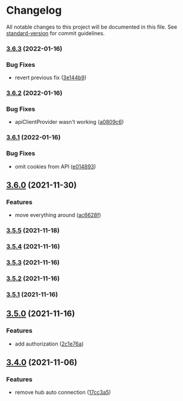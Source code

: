 # Changelog

All notable changes to this project will be documented in this file. See [standard-version](https://github.com/conventional-changelog/standard-version) for commit guidelines.

### [3.6.3](https://github.com/folkelib/folke-service-helpers/compare/v3.6.2...v3.6.3) (2022-01-16)


### Bug Fixes

* revert previous fix ([3e144b9](https://github.com/folkelib/folke-service-helpers/commit/3e144b926f0cd9be4390a532eccd2813001345a7))

### [3.6.2](https://github.com/folkelib/folke-service-helpers/compare/v3.6.1...v3.6.2) (2022-01-16)


### Bug Fixes

* apiClientProvider wasn't working ([a0809c6](https://github.com/folkelib/folke-service-helpers/commit/a0809c69c8485686f2d46cde6b037b77885ef767))

### [3.6.1](https://github.com/folkelib/folke-service-helpers/compare/v3.6.0...v3.6.1) (2022-01-16)


### Bug Fixes

* omit cookies from API ([e014893](https://github.com/folkelib/folke-service-helpers/commit/e0148938a043bb8465ca1602b51b7ce3eb2e3a5f))

## [3.6.0](https://github.com/folkelib/folke-service-helpers/compare/v3.5.5...v3.6.0) (2021-11-30)


### Features

* move everything around ([ac6628f](https://github.com/folkelib/folke-service-helpers/commit/ac6628fa8797a5768e75093921362a82957053fd))

### [3.5.5](https://github.com/folkelib/folke-service-helpers/compare/v3.5.4...v3.5.5) (2021-11-18)

### [3.5.4](https://github.com/folkelib/folke-service-helpers/compare/v3.5.3...v3.5.4) (2021-11-16)

### [3.5.3](https://github.com/folkelib/folke-service-helpers/compare/v3.5.2...v3.5.3) (2021-11-16)

### [3.5.2](https://github.com/folkelib/folke-service-helpers/compare/v3.5.1...v3.5.2) (2021-11-16)

### [3.5.1](https://github.com/folkelib/folke-service-helpers/compare/v3.5.0...v3.5.1) (2021-11-16)

## [3.5.0](https://github.com/folkelib/folke-service-helpers/compare/v3.4.0...v3.5.0) (2021-11-16)


### Features

* add authorization ([2c1e76a](https://github.com/folkelib/folke-service-helpers/commit/2c1e76a078456a631cd9ed4e868d89ec19f0963d))

## [3.4.0](https://github.com/folkelib/folke-service-helpers/compare/v1.0.1...v3.4.0) (2021-11-06)


### Features

* remove hub auto connection ([17cc3a5](https://github.com/folkelib/folke-service-helpers/commit/17cc3a50c4732c50400a6cd051c3ae6291c17d9d))
